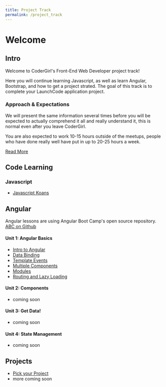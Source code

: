 ```yaml
---
title: Project Track
permalink: /project_track
---
```


# Welcome

## Intro

Welcome to CoderGirl's Front-End Web Developer project track!

Here you will continue learning Javascript, as well as learn Angular, Bootstrap, and how to get a project strated. The goal of this track is to complete your LaunchCode application project.

### Approach & Expectations

We will present the same information several times before you will be expected to actually comprehend it all and really understand it, this is normal even after you leave CoderGirl. 

You are also expected to work 10-15 hours outside of the meetups, people who have done really well have put in up to 20-25 hours a week.

[Read More](project_intro)

## Code Learning

### Javascript
* [Javascript Koans](koans)

## Angular

Angular lessons are using Angular Boot Camp's open source repository. [ABC on Github](https://github.com/angularbootcamp/abc)

#### Unit 1: Angular Basics
* [Intro to Angular](project_100)
* [Data Binding](project_101)
* [Template Events](project_102)
* [Multiple Components](project_103)
* [Modules](project_104)
* [Routing and Lazy Loading](project_105)



#### Unit 2: Components
* coming soon

 <!--  * [Starting Your Project](project_200) -->
 <!--  * [Component Hierarchy](project_201) -->
 <!--  * [Template Conditionals and Loops](project_202) -->
 <!--  * [Built-in Pipes](project_203) -->
 <!--  * [Class and Style Bindings](project_204) -->
 <!--  * [Component Inputs](project_205) -->
 <!--  * [Component Events](project_206) -->


#### Unit 3: Get Data!
* coming soon

<!-- * [Dependency Injection and HTTP](project_300) -->
<!-- * [Injecting Custom Services](project_301) -->
<!-- * [Observables](project_302) -->
<!-- * [Async Pipe](project_303) -->


#### Unit 4: State Management
* coming soon

<!-- * [Reactive Forms](project_400) -->
<!-- * [Component State](project_401) -->
<!-- * [Nested Routing](project_402) -->
<!-- * [Route Parameters](project_403) -->
<!-- * [Route Driven Data Loading](project_404) -->
<!-- * [State with Services](project_405) -->
<!-- * [Ngrx Store](project_406) -->
<!-- * [Ngrx Store Immutability](project_407) -->
<!-- * [Ngrx Effects](project_408) -->
<!-- * [Smart View Component Pattern](project_409) -->
<!-- * [Observable Composing and Chaining](project_410) -->
<!-- * [Filtered List via Observable](project_411) -->

## Projects

* [Pick your Project](pick_your_project)
* more coming soon

<!-- * [Determine your Users](determine_your_users) -->
<!-- * [Wireframes](wireframs) -->
<!-- * [CSS Frameworks](css_frameworks) -->
